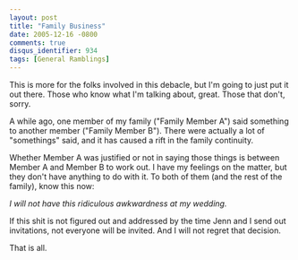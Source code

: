 ```yaml
---
layout: post
title: "Family Business"
date: 2005-12-16 -0800
comments: true
disqus_identifier: 934
tags: [General Ramblings]
---
```

This is more for the folks involved in this debacle, but I'm going to
just put it out there. Those who know what I'm talking about, great.
Those that don't, sorry.

 A while ago, one member of my family ("Family Member A") said something
to another member ("Family Member B"). There were actually a lot of
"somethings" said, and it has caused a rift in the family continuity.

 Whether Member A was justified or not in saying those things is between
Member A and Member B to work out. I have my feelings on the matter, but
they don't have anything to do with it. To both of them (and the rest of
the family), know this now:

 *I will not have this ridiculous awkwardness at my wedding.*

 If this shit is not figured out and addressed by the time Jenn and I
send out invitations, not everyone will be invited. And I will not
regret that decision.

 That is all.
